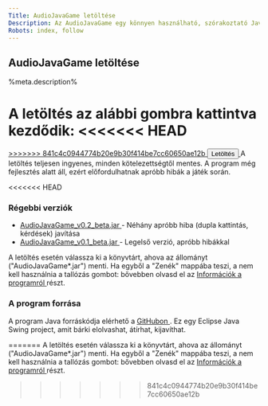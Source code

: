 ```yaml
---
Title: AudioJavaGame letöltése
Description: Az AudioJavaGame egy könnyen használható, szórakoztató Java alapú zenei kvízjáték. A játék a saját média állományaid felhasználásával tesz fel kérdéseket kedvenc zenéidről. Ezen az oldalon töltheted le.
Robots: index, follow
---
```


## AudioJavaGame letöltése

%meta.description%

A letöltés az alábbi gombra kattintva kezdődik:
<<<<<<< HEAD
<a href="%base_url%/AudioJavaGame_v0.2_beta.jar">
=======
<a href="%base_url%/AudioJavaGame_v0.1_beta.jar">
>>>>>>> 841c4c0944774b20e9b30f414be7cc60650ae12b
	<button class="btn" title="AudioJavaGame letöltése"> Letöltés </button>
</a>
A letöltés teljesen ingyenes, minden kötelezettségtől mentes. A program még fejlesztés alatt áll, ezért előfordulhatnak apróbb hibák a játék során.

<<<<<<< HEAD
### Régebbi verziók 
<ul>
   <li>  <a href="%base_url%/AudioJavaGame_v0.2_beta.jar"> AudioJavaGame_v0.2_beta.jar </a> - Néhány apróbb hiba (dupla kattintás, kérdések) javítása </li>
   <li> <a href="%base_url%/AudioJavaGame_v0.1_beta.jar"> AudioJavaGame_v0.1_beta.jar </a> - Legelső verzió, apróbb hibákkal </li> 
</ul>

A letöltés esetén válassza ki a könyvtárt, ahova az állományt ("AudioJavaGame*.jar") menti. Ha egyből a "Zenék" mappába teszi, a nem kell használnia a tallózás gombot: bővebben olvasd el az <a href="../info"> Információk a programról </a> részt.

### A program forrása

A program Java forráskódja elérhető a <a href="http://github.com/strahlistvan/AudioJavaGame" target="_blank"> GitHubon </a>. Ez egy Eclipse Java Swing project, amit bárki elolvashat, átírhat, kijavíthat.

=======
A letöltés esetén válassza ki a könyvtárt, ahova az állományt ("AudioJavaGame*.jar") menti. Ha egyből a "Zenék" mappába teszi, a nem kell használnia a tallózás gombot: bővebben olvasd el az <a href="../info"> Információk a programról </a> részt.

>>>>>>> 841c4c0944774b20e9b30f414be7cc60650ae12b
